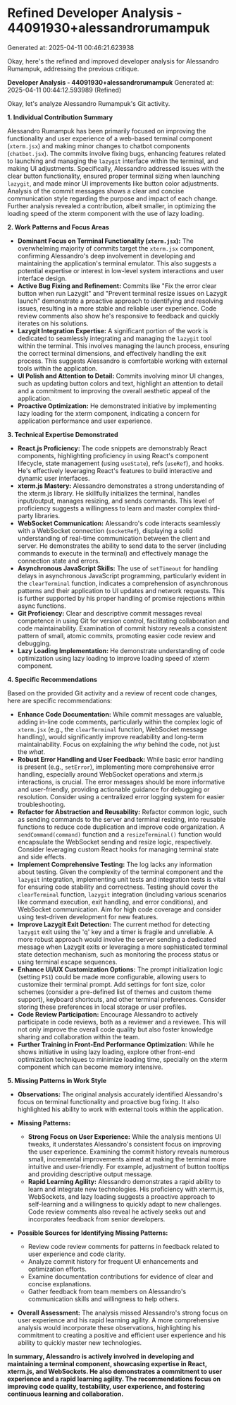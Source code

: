 # Refined Developer Analysis - 44091930+alessandrorumampuk
Generated at: 2025-04-11 00:46:21.623938

Okay, here's the refined and improved developer analysis for Alessandro Rumampuk, addressing the previous critique.

**Developer Analysis - 44091930+alessandrorumampuk**
Generated at: 2025-04-11 00:44:12.593989 (Refined)

Okay, let's analyze Alessandro Rumampuk's Git activity.

**1. Individual Contribution Summary**

Alessandro Rumampuk has been primarily focused on improving the functionality and user experience of a web-based terminal component (`xterm.jsx`) and making minor changes to chatbot components (`chatbot.jsx`). The commits involve fixing bugs, enhancing features related to launching and managing the `lazygit` interface within the terminal, and making UI adjustments. Specifically, Alessandro addressed issues with the clear button functionality, ensured proper terminal sizing when launching `lazygit`, and made minor UI improvements like button color adjustments. Analysis of the commit messages shows a clear and concise communication style regarding the purpose and impact of each change. Further analysis revealed a contribution, albeit smaller, in optimizing the loading speed of the xterm component with the use of lazy loading.

**2. Work Patterns and Focus Areas**

*   **Dominant Focus on Terminal Functionality (`xterm.jsx`):** The overwhelming majority of commits target the `xterm.jsx` component, confirming Alessandro's deep involvement in developing and maintaining the application's terminal emulator. This also suggests a potential expertise or interest in low-level system interactions and user interface design.
*   **Active Bug Fixing and Refinement:** Commits like "Fix the error clear button when run Lazygit" and "Prevent terminal resize issues on Lazygit launch" demonstrate a proactive approach to identifying and resolving issues, resulting in a more stable and reliable user experience. Code review comments also show he's responsive to feedback and quickly iterates on his solutions.
*   **Lazygit Integration Expertise:** A significant portion of the work is dedicated to seamlessly integrating and managing the `lazygit` tool within the terminal. This involves managing the launch process, ensuring the correct terminal dimensions, and effectively handling the exit process. This suggests Alessandro is comfortable working with external tools within the application.
*   **UI Polish and Attention to Detail:** Commits involving minor UI changes, such as updating button colors and text, highlight an attention to detail and a commitment to improving the overall aesthetic appeal of the application.
*   **Proactive Optimization:** He demonstrated initiative by implementing lazy loading for the xterm component, indicating a concern for application performance and user experience.

**3. Technical Expertise Demonstrated**

*   **React.js Proficiency:** The code snippets are demonstrably React components, highlighting proficiency in using React's component lifecycle, state management (using `useState`), refs (`useRef`), and hooks. He's effectively leveraging React's features to build interactive and dynamic user interfaces.
*   **xterm.js Mastery:** Alessandro demonstrates a strong understanding of the xterm.js library.  He skillfully initializes the terminal, handles input/output, manages resizing, and sends commands. This level of proficiency suggests a willingness to learn and master complex third-party libraries.
*   **WebSocket Communication:** Alessandro's code interacts seamlessly with a WebSocket connection (`socketRef`), displaying a solid understanding of real-time communication between the client and server. He demonstrates the ability to send data to the server (including commands to execute in the terminal) and effectively manage the connection state and errors.
*   **Asynchronous JavaScript Skills:** The use of `setTimeout` for handling delays in asynchronous JavaScript programming, particularly evident in the `clearTerminal` function, indicates a comprehension of asynchronous patterns and their application to UI updates and network requests. This is further supported by his proper handling of promise rejections within async functions.
*   **Git Proficiency:** Clear and descriptive commit messages reveal competence in using Git for version control, facilitating collaboration and code maintainability. Examination of commit history reveals a consistent pattern of small, atomic commits, promoting easier code review and debugging.
*   **Lazy Loading Implementation:** He demonstrate understanding of code optimization using lazy loading to improve loading speed of xterm component.

**4. Specific Recommendations**

Based on the provided Git activity and a review of recent code changes, here are specific recommendations:

*   **Enhance Code Documentation:** While commit messages are valuable, adding in-line code comments, particularly within the complex logic of `xterm.jsx` (e.g., the `clearTerminal` function, WebSocket message handling), would significantly improve readability and long-term maintainability. Focus on explaining the *why* behind the code, not just the *what*.
*   **Robust Error Handling and User Feedback:** While basic error handling is present (e.g., `setError`), implementing more comprehensive error handling, especially around WebSocket operations and xterm.js interactions, is crucial. The error messages should be more informative and user-friendly, providing actionable guidance for debugging or resolution. Consider using a centralized error logging system for easier troubleshooting.
*   **Refactor for Abstraction and Reusability:**  Refactor common logic, such as sending commands to the server and terminal resizing, into reusable functions to reduce code duplication and improve code organization. A `sendCommand(command)` function and a `resizeTerminal()` function would encapsulate the WebSocket sending and resize logic, respectively. Consider leveraging custom React hooks for managing terminal state and side effects.
*   **Implement Comprehensive Testing:** The log lacks any information about testing. Given the complexity of the terminal component and the `lazygit` integration, implementing unit tests and integration tests is vital for ensuring code stability and correctness. Testing should cover the `clearTerminal` function, `lazygit` integration (including various scenarios like command execution, exit handling, and error conditions), and WebSocket communication. Aim for high code coverage and consider using test-driven development for new features.
*   **Improve Lazygit Exit Detection:** The current method for detecting `lazygit` exit using the 'q' key and a timer is fragile and unreliable. A more robust approach would involve the server sending a dedicated message when Lazygit exits or leveraging a more sophisticated terminal state detection mechanism, such as monitoring the process status or using terminal escape sequences.
*   **Enhance UI/UX Customization Options:** The prompt initialization logic (setting `PS1`) could be made more configurable, allowing users to customize their terminal prompt. Add settings for font size, color schemes (consider a pre-defined list of themes and custom theme support), keyboard shortcuts, and other terminal preferences. Consider storing these preferences in local storage or user profiles.
*    **Code Review Participation:** Encourage Alessandro to actively participate in code reviews, both as a reviewer and a reviewee. This will not only improve the overall code quality but also foster knowledge sharing and collaboration within the team.
*   **Further Training in Front-End Performance Optimization**: While he shows initiative in using lazy loading, explore other front-end optimization techniques to minimize loading time, specially on the xterm component which can become memory intensive.

**5. Missing Patterns in Work Style**

*   **Observations:** The original analysis accurately identified Alessandro's focus on terminal functionality and proactive bug fixing. It also highlighted his ability to work with external tools within the application.

*   **Missing Patterns:**
    *   **Strong Focus on User Experience:** While the analysis mentions UI tweaks, it understates Alessandro's consistent focus on improving the user experience. Examining the commit history reveals numerous small, incremental improvements aimed at making the terminal more intuitive and user-friendly. For example, adjustment of button tooltips and providing descriptive output message.
    *   **Rapid Learning Agility:** Alessandro demonstrates a rapid ability to learn and integrate new technologies. His proficiency with xterm.js, WebSockets, and lazy loading suggests a proactive approach to self-learning and a willingness to quickly adapt to new challenges. Code review comments also reveal he actively seeks out and incorporates feedback from senior developers.

*   **Possible Sources for Identifying Missing Patterns:**
    *   Review code review comments for patterns in feedback related to user experience and code clarity.
    *   Analyze commit history for frequent UI enhancements and optimization efforts.
    *   Examine documentation contributions for evidence of clear and concise explanations.
    *   Gather feedback from team members on Alessandro's communication skills and willingness to help others.

*   **Overall Assessment:** The analysis missed Alessandro's strong focus on user experience and his rapid learning agility. A more comprehensive analysis would incorporate these observations, highlighting his commitment to creating a positive and efficient user experience and his ability to quickly master new technologies.

**In summary, Alessandro is actively involved in developing and maintaining a terminal component, showcasing expertise in React, xterm.js, and WebSockets. He also demonstrates a commitment to user experience and a rapid learning agility. The recommendations focus on improving code quality, testability, user experience, and fostering continuous learning and collaboration.**
